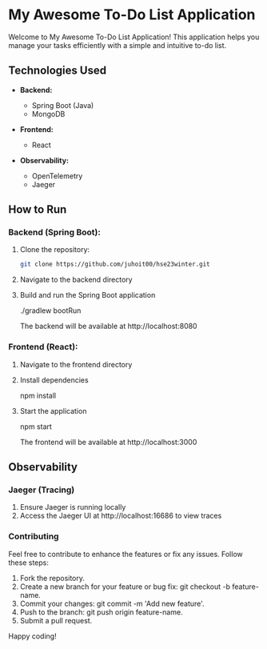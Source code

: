 # My Awesome To-Do List Application

Welcome to My Awesome To-Do List Application! This application helps you manage your tasks efficiently with a simple and intuitive to-do list.

## Technologies Used

- **Backend:**
  - Spring Boot (Java)
  - MongoDB

- **Frontend:**
  - React

- **Observability:**
  - OpenTelemetry
  - Jaeger

## How to Run

### Backend (Spring Boot):

1. Clone the repository:

   ```bash
   git clone https://github.com/juhoit00/hse23winter.git

2. Navigate to the backend directory

3. Build and run the Spring Boot application
   
   ./gradlew bootRun

   The backend will be available at http://localhost:8080

### Frontend (React):

1. Navigate to the frontend directory

2. Install dependencies

   npm install

3. Start the application

   npm start

   The frontend will be available at http://localhost:3000

## Observability

### Jaeger (Tracing)

1. Ensure Jaeger is running locally
2. Access the Jaeger UI at http://localhost:16686 to view traces

### Contributing
Feel free to contribute to enhance the features or fix any issues. Follow these steps:

1. Fork the repository.
2. Create a new branch for your feature or bug fix: git checkout -b feature-name.
3. Commit your changes: git commit -m 'Add new feature'.
4. Push to the branch: git push origin feature-name.
5. Submit a pull request.
   
Happy coding!
